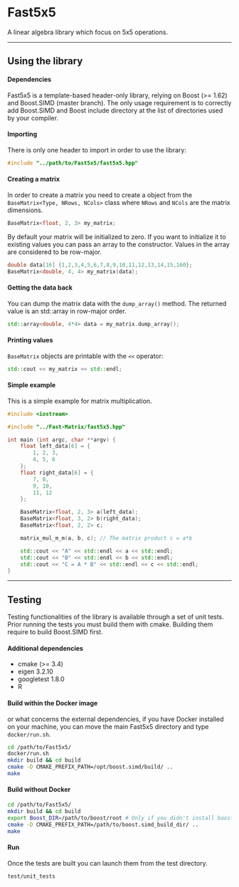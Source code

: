 

# Fast5x5


A linear algebra library which focus on 5x5 operations.


---
## Using the library

#### Dependencies

Fast5x5 is a template-based header-only library, relying on Boost (>= 1.62) and
Boost.SIMD (master branch). The only usage requirement is to correctly add Boost.SIMD and
Boost include directory at the list of directories used by your compiler.

#### Importing

There is only one header to import in order to use the library:
```c++
#include "../path/to/Fast5x5/fast5x5.hpp"
```

#### Creating a matrix

In order to create a matrix you need to create a object from the `BaseMatrix<Type, NRows, NCols>` class
where `NRows` and `NCols` are the matrix dimensions.

```c++
BaseMatrix<float, 2, 3> my_matrix;
```

By default your matrix will be initialized to zero.
If you want to initialize it to existing values you can pass an array to the constructor.
Values in the array are considered to be row-major.
```c++
double data[16] {1,2,3,4,5,6,7,8,9,10,11,12,13,14,15,160};
BaseMatrix<double, 4, 4> my_matrix(data);
```

#### Getting the data back

You can dump the matrix data with the `dump_array()` method.
The returned value is an std::array in row-major order.
```c++
std::array<double, 4*4> data = my_matrix.dump_array();
```

#### Printing values
`BaseMatrix` objects are printable with the `<<` operator:

```c++
std::cout << my_matrix << std::endl;
```

#### Simple example

This is a simple example for matrix multiplication.

```c++
#include <iostream>

#include "../Fast-Matrix/fast5x5.hpp"

int main (int argc, char **argv) {
    float left_data[6] = {
        1, 2, 3,
        4, 5, 6
    };
    float right_data[6] = {
        7, 8,
        9, 10,
        11, 12
    };

    BaseMatrix<float, 2, 3> a(left_data);
    BaseMatrix<float, 3, 2> b(right_data);
    BaseMatrix<float, 2, 2> c;

    matrix_mul_m_m(a, b, c); // The matrix product c = a*b

    std::cout << "A" << std::endl << a << std::endl;
    std::cout << "B" << std::endl << b << std::endl;
    std::cout << "C = A * B" << std::endl << c << std::endl;
}
```

---
## Testing

Testing functionalities of the library is available through a set of unit tests.
Prior running the tests you must build them with cmake.
Building them require to build Boost.SIMD first.

#### Additional dependencies

 * cmake (>= 3.4)
 * eigen 3.2.10
 * googletest 1.8.0
 * R

#### Build within the Docker image

or what concerns the external dependencies, if you have Docker installed
on your machine, you can move the main Fast5x5 directory and type
`docker/run.sh`.

```bash
cd /path/to/Fast5x5/
docker/run.sh
mkdir build && cd build
cmake -D CMAKE_PREFIX_PATH=/opt/boost.simd/build/ ..
make
```

#### Build without Docker

```bash
cd /path/to/Fast5x5/
mkdir build && cd build
export Boost_DIR=/path/to/boost/root # Only if you didn't install boost from your distribution
cmake -D CMAKE_PREFIX_PATH=/path/to/boost.simd_build_dir/ ..
make
```

#### Run

Once the tests are built you can launch them from the test directory.

```bash
test/unit_tests
```
